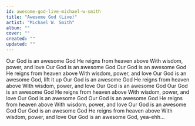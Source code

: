 ```yaml
---
id: awesome-god-live-michael-w-smith
title: "Awesome God (Live)"
artist: "Michael W. Smith"
album: ""
cover: ""
created: ""
updated: ""
---
```


Our God is an awesome God
He reigns from heaven above
With wisdom, power, and love
Our God is an awesome God
Our God is an awesome God
He reigns from heaven above
With wisdom, power, and love
Our God is an awesome God, lift it up
Our God is an awesome God
He reigns from heaven above
With wisdom, power, and love
Our God is an awesome God
Our God is an awesome God
He reigns from heaven above
With wisdom, power, and love
Our God is an awesome God
Our God is an awesome God
He reigns from heaven above
With wisdom, power, and love
Our God is an awesome God
Our God is an awesome God
He reigns from heaven above
With wisdom, power, and love
Our God is an awesome God, yea-ehh...